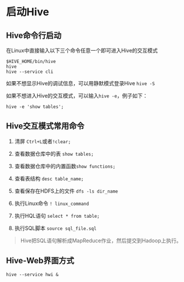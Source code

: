 # 启动Hive

## Hive命令行启动

在Linux中直接输入以下三个命令任意一个即可进入Hive的交互模式

```shell
$HIVE_HOME/bin/hive
hive
hive --service cli
```

如果不想显示Hive的调试信息，可以用静默模式登录Hive `hive -S`

如果不想进入Hive的交互模式，可以输入`hive -e`，例子如下：

```shell
hive -e 'show tables';
```

## Hive交互模式常用命令

1. 清屏 `Ctrl+L`或者`!clear;`

2. 查看数据仓库中的表 `show tables;`

3. 查看数据仓库中的内置函数`show functions;`

4. 查看表结构 `desc table_name;`

5. 查看保存在HDFS上的文件 `dfs -ls dir_name`

6. 执行Linux命令 `! linux_command`

7. 执行HQL语句 `select * from table;`

8. 执行SQL脚本 `source sql_file.sql`

> Hive把SQL语句解析成MapReduce作业，然后提交到Hadoop上执行。

## Hive-Web界面方式

```shell
hive --service hwi &
```